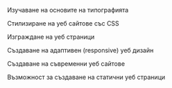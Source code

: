 Изучаване на основите на типографията

Стилизиране на уеб сайтове със CSS

Изграждане на уеб страници

Създаване на адаптивен (responsive) уеб дизайн

Създаване на съвременни уеб сайтове

Възможност за създаване на статични уеб страници
